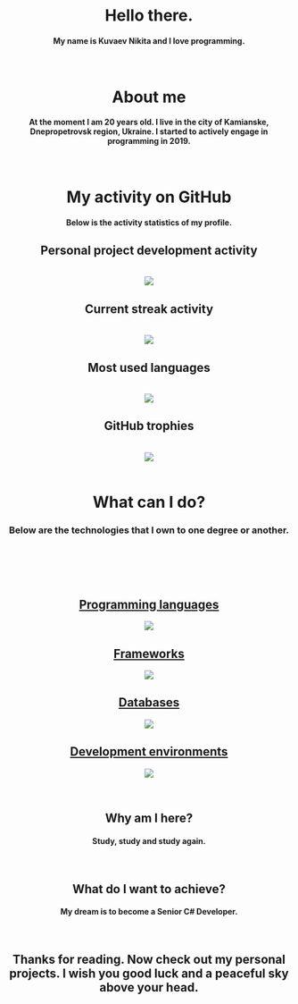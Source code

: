 <div align="center">
  <h1>Hello there.</h1>
  <h4>My name is Kuvaev Nikita and I love programming.</h4>
  </br>
  <h1>About me</h1>
  <h4>At the moment I am 20 years old. I live in the city of Kamianske, Dnepropetrovsk region, Ukraine. I started to actively engage in programming in 2019.</h4>
  </br>
  <h1>My activity on GitHub</h1>
  <h4>Below is the activity statistics of my profile.</h4>
  <h2>Personal project development activity</h2>
  <br/>
  <img align="center" src="https://github-readme-stats.vercel.app/api?username=Kuvaev-dev&show_icons=true&include_all_commits=true&theme=radical"/>
  <br/>
  <h2>Current streak activity</h2>
  <br/>
  <img align="center" src="https://streak-stats.demolab.com/?user=Kuvaev-dev&theme=radical"/>
  <br/>
  <h2>Most used languages</h2>
  <br/>
  <img align="center" src="https://github-readme-stats.vercel.app/api/top-langs/?username=Kuvaev-dev&layout=compact&theme=radical"/>
  <br/>
  <h2>GitHub trophies</h2>
  <br/>
  <img align="center" src="https://github-profile-trophy.vercel.app/?username=Kuvaev-dev&no-frame=true&no-bg=true&theme=radical"/>
  <br/>
  <br/>
  <h1>What can I do?</h1>
  <h3>Below are the technologies that I own to one degree or another.</h3>
  <br/>
  <br/>
  <p align="center">
    <a href="https://skillicons.dev">
      <br/>
      <h2>Programming languages</h2>
      <img src="https://skillicons.dev/icons?i=cpp,cs,html,css,js,php,dart,java,ts" />
      <h2>Frameworks</h2>
      <img src="https://skillicons.dev/icons?i=angular,azure,bootstrap,dotnet,express,flutter,heroku,laravel,nodejs,react,redux" />
      <h2>Databases</h2>
      <img src="https://skillicons.dev/icons?i=mongodb,mysql,firebase" />
      <h2>Development environments</h2>
      <img src="https://skillicons.dev/icons?i=git,visualstudio,vscode,powershell,androidstudio" />
    </a>
  </p>
  </br>
  <h2>Why am I here?</h2>
  <h4>Study, study and study again.</h4>
  </br>
  <h2>What do I want to achieve?</h2>
  <h4>My dream is to become a Senior C# Developer.</h4>
  </br>
  <h2>Thanks for reading. Now check out my personal projects. I wish you good luck and a peaceful sky above your head.</h2>
</div>



